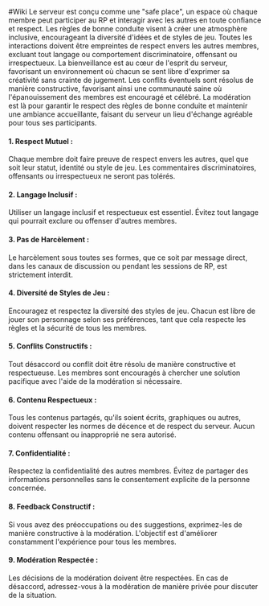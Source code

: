 #Wiki
Le serveur est conçu comme une "safe place", un espace où chaque membre peut participer au RP et interagir avec les autres en toute confiance et respect. Les règles de bonne conduite visent à créer une atmosphère inclusive, encourageant la diversité d'idées et de styles de jeu. Toutes les interactions doivent être empreintes de respect envers les autres membres, excluant tout langage ou comportement discriminatoire, offensant ou irrespectueux. La bienveillance est au cœur de l'esprit du serveur, favorisant un environnement où chacun se sent libre d'exprimer sa créativité sans crainte de jugement. Les conflits éventuels sont résolus de manière constructive, favorisant ainsi une communauté saine où l'épanouissement des membres est encouragé et célébré. La modération est là pour garantir le respect des règles de bonne conduite et maintenir une ambiance accueillante, faisant du serveur un lieu d'échange agréable pour tous ses participants.

#### **1. Respect Mutuel :** 
Chaque membre doit faire preuve de respect envers les autres, quel que soit leur statut, identité ou style de jeu. Les commentaires discriminatoires, offensants ou irrespectueux ne seront pas tolérés.

#### **2. Langage Inclusif :** 
Utiliser un langage inclusif et respectueux est essentiel. Évitez tout langage qui pourrait exclure ou offenser d'autres membres.

#### **3. Pas de Harcèlement :** 
Le harcèlement sous toutes ses formes, que ce soit par message direct, dans les canaux de discussion ou pendant les sessions de RP, est strictement interdit.

#### **4. Diversité de Styles de Jeu :** 
Encouragez et respectez la diversité des styles de jeu. Chacun est libre de jouer son personnage selon ses préférences, tant que cela respecte les règles et la sécurité de tous les membres.

#### **5. Conflits Constructifs :** 
Tout désaccord ou conflit doit être résolu de manière constructive et respectueuse. Les membres sont encouragés à chercher une solution pacifique avec l'aide de la modération si nécessaire.

#### **6. Contenu Respectueux :** 
Tous les contenus partagés, qu'ils soient écrits, graphiques ou autres, doivent respecter les normes de décence et de respect du serveur. Aucun contenu offensant ou inapproprié ne sera autorisé.

#### **7. Confidentialité :** 
Respectez la confidentialité des autres membres. Évitez de partager des informations personnelles sans le consentement explicite de la personne concernée.

#### **8. Feedback Constructif :** 
Si vous avez des préoccupations ou des suggestions, exprimez-les de manière constructive à la modération. L'objectif est d'améliorer constamment l'expérience pour tous les membres.

#### **9. Modération Respectée :** 
Les décisions de la modération doivent être respectées. En cas de désaccord, adressez-vous à la modération de manière privée pour discuter de la situation.